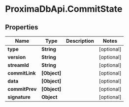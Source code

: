 # ProximaDbApi.CommitState

## Properties

Name | Type | Description | Notes
------------ | ------------- | ------------- | -------------
**type** | **String** |  | [optional] 
**version** | **String** |  | [optional] 
**streamId** | **String** |  | [optional] 
**commitLink** | **[Object]** |  | [optional] 
**data** | **[Object]** |  | [optional] 
**commitPrev** | **[Object]** |  | [optional] 
**signature** | **Object** |  | [optional] 


